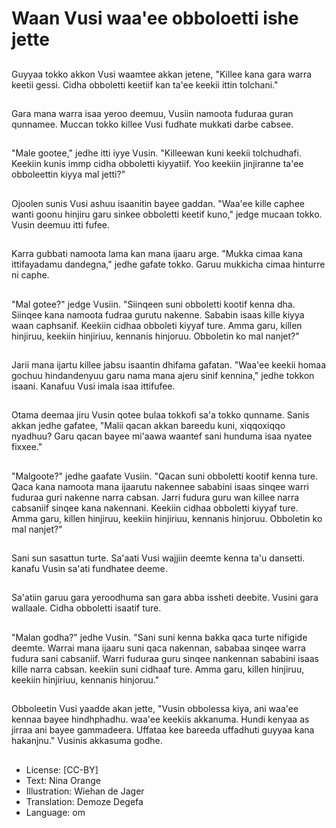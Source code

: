 # Waan Vusi waa'ee obboloetti ishe jette

##
Guyyaa tokko akkon Vusi waamtee akkan jetene, "Killee kana gara warra keetii gessi. Cidha obboletti keetiif kan ta'ee keekii ittin tolchani."

##
Gara mana warra isaa yeroo deemuu, Vusiin namoota fuduraa guran qunnamee. Muccan tokko killee Vusi fudhate mukkati darbe cabsee.

##
"Male gootee," jedhe itti iyye Vusin. "Killeewan kuni keekii tolchudhafi. Keekiin kunis immp cidha obboletti kiyyatiif. Yoo keekiin jinjiranne ta'ee obboleettin kiyya mal jetti?"

##
Ojoolen sunis Vusi ashuu isaanitin bayee gaddan. "Waa'ee kille caphee wanti goonu hinjiru garu sinkee obboletti keetif kuno," jedge mucaan tokko. Vusin deemuu itti fufee.

##
Karra gubbati namoota lama kan mana ijaaru arge. "Mukka cimaa kana ittifayadamu dandegna," jedhe gafate tokko. Garuu mukkicha cimaa hinturre ni caphe.

##
"Mal gotee?" jedge Vusiin. "Siinqeen suni obboletti kootif kenna dha. Siinqee kana namoota fudraa gurutu nakenne. Sababin isaas kille kiyya waan caphsanif. Keekiin cidhaa obboleti kiyyaf ture. Amma garu, killen hinjiruu, keekiin hinjiriuu, kennanis hinjoruu. Obboletin ko mal nanjet?"

##
Jarii mana ijartu killee jabsu isaantin dhifama gafatan. "Waa'ee keekii homaa gochuu hindandenyuu garu nama mana ajeru sinif kennina," jedhe tokkon isaani. Kanafuu Vusi imala isaa ittifufee.

##
Otama deemaa jiru Vusin qotee bulaa tokkofi sa'a tokko qunname. Sanis akkan jedhe gafatee, "Malii qacan akkan bareedu kuni, xiqqoxiqqo nyadhuu? Garu qacan bayee mi'aawa waantef sani hunduma isaa nyatee fixxee."

##
"Malgoote?" jedhe gaafate Vusiin. "Qacan suni obboletti kootif kenna ture. Qaca kana namoota mana ijaarutu nakennee sababini isaas sinqee warri fuduraa guri nakenne narra cabsan. Jarri fudura guru wan killee narra cabsaniif sinqee kana nakennani. Keekiin cidhaa obboletti kiyyaf ture. Amma garu, killen hinjiruu, keekiin hinjiriuu, kennanis hinjoruu. Obboletin ko mal nanjet?"

##
Sani sun sasattun turte. Sa'aati Vusi wajjiin deemte kenna ta'u dansetti. kanafu Vusin sa'ati fundhatee deeme.

##
Sa'atiin garuu gara yeroodhuma san gara abba issheti deebite. Vusini gara wallaale. Cidha obboletti isaatif ture.

##
"Malan godha?" jedhe Vusin. "Sani suni kenna bakka qaca turte nifigide deemte. Warrai mana ijaaru suni qaca nakennan, sababaa sinqee warra fudura sani cabsaniif. Warri fuduraa guru sinqee nankennan sababini isaas kille narra cabsan. keekiin suni cidhaaf ture. Amma garu, killen hinjiruu, keekiin hinjiriuu, kennanis hinjoruu."

##
Obboleetin Vusi yaadde akan jette, "Vusin obbolessa kiya, ani waa'ee kennaa bayee hindhphadhu. waa'ee keekiis akkanuma. Hundi kenyaa as jirraa ani bayee gammadeera. Uffataa kee bareeda uffadhuti guyyaa kana hakanjnu." Vusinis akkasuma godhe.

##
* License: [CC-BY]
* Text: Nina Orange
* Illustration: Wiehan de Jager
* Translation: Demoze Degefa
* Language: om
